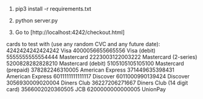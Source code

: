 1. pip3 install -r requirements.txt

2. python server.py

3. Go to [http://localhost:4242/checkout.html]



cards to test with (use any random CVC and any future date): 
4242424242424242 Visa
4000056655665556 Visa (debit)
5555555555554444 Mastercard
2223003122003222 Mastercard (2-series)
5200828282828210 Mastercard (debit)
5105105105105100 Mastercard (prepaid)
378282246310005 American Express
371449635398431 American Express
6011111111111117 Discover
6011000990139424 Discover
3056930009020004 Diners Club
36227206271667 Diners Club (14 digit card)
3566002020360505 JCB
6200000000000005 UnionPay